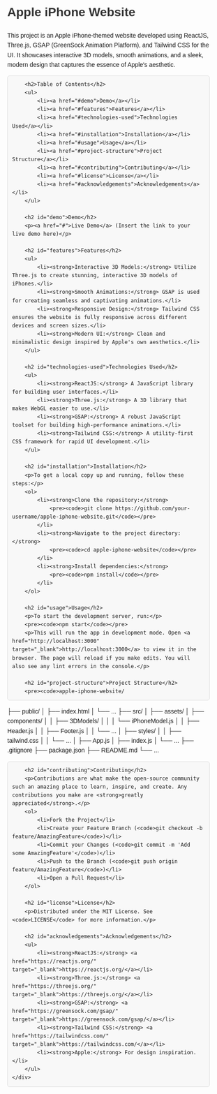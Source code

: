<!DOCTYPE html>
<html lang="en">
<head>
    <meta charset="UTF-8">
    <meta name="viewport" content="width=device-width, initial-scale=1.0">
    <title>README</title>
    <style>
        body {
            font-family: Arial, sans-serif;
            line-height: 1.6;
            margin: 0;
            padding: 0;
        }
        .container {
            max-width: 800px;
            margin: 0 auto;
            padding: 20px;
        }
        h1, h2, h3 {
            color: #333;
        }
        a {
            color: #007bff;
            text-decoration: none;
        }
        a:hover {
            text-decoration: underline;
        }
        pre {
            background-color: #f8f8f8;
            padding: 10px;
            border: 1px solid #ddd;
            border-radius: 5px;
            overflow-x: auto;
        }
    </style>
</head>
<body>
    <div class="container">
        <h1>Apple iPhone Website</h1>
        <p>This project is an Apple iPhone-themed website developed using ReactJS, Three.js, GSAP (GreenSock Animation Platform), and Tailwind CSS for the UI. It showcases interactive 3D models, smooth animations, and a sleek, modern design that captures the essence of Apple's aesthetic.</p>

        <h2>Table of Contents</h2>
        <ul>
            <li><a href="#demo">Demo</a></li>
            <li><a href="#features">Features</a></li>
            <li><a href="#technologies-used">Technologies Used</a></li>
            <li><a href="#installation">Installation</a></li>
            <li><a href="#usage">Usage</a></li>
            <li><a href="#project-structure">Project Structure</a></li>
            <li><a href="#contributing">Contributing</a></li>
            <li><a href="#license">License</a></li>
            <li><a href="#acknowledgements">Acknowledgements</a></li>
        </ul>

        <h2 id="demo">Demo</h2>
        <p><a href="#">Live Demo</a> (Insert the link to your live demo here)</p>

        <h2 id="features">Features</h2>
        <ul>
            <li><strong>Interactive 3D Models:</strong> Utilize Three.js to create stunning, interactive 3D models of iPhones.</li>
            <li><strong>Smooth Animations:</strong> GSAP is used for creating seamless and captivating animations.</li>
            <li><strong>Responsive Design:</strong> Tailwind CSS ensures the website is fully responsive across different devices and screen sizes.</li>
            <li><strong>Modern UI:</strong> Clean and minimalistic design inspired by Apple's own aesthetics.</li>
        </ul>

        <h2 id="technologies-used">Technologies Used</h2>
        <ul>
            <li><strong>ReactJS:</strong> A JavaScript library for building user interfaces.</li>
            <li><strong>Three.js:</strong> A 3D library that makes WebGL easier to use.</li>
            <li><strong>GSAP:</strong> A robust JavaScript toolset for building high-performance animations.</li>
            <li><strong>Tailwind CSS:</strong> A utility-first CSS framework for rapid UI development.</li>
        </ul>

        <h2 id="installation">Installation</h2>
        <p>To get a local copy up and running, follow these steps:</p>
        <ol>
            <li><strong>Clone the repository:</strong>
                <pre><code>git clone https://github.com/your-username/apple-iphone-website.git</code></pre>
            </li>
            <li><strong>Navigate to the project directory:</strong>
                <pre><code>cd apple-iphone-website</code></pre>
            </li>
            <li><strong>Install dependencies:</strong>
                <pre><code>npm install</code></pre>
            </li>
        </ol>

        <h2 id="usage">Usage</h2>
        <p>To start the development server, run:</p>
        <pre><code>npm start</code></pre>
        <p>This will run the app in development mode. Open <a href="http://localhost:3000" target="_blank">http://localhost:3000</a> to view it in the browser. The page will reload if you make edits. You will also see any lint errors in the console.</p>

        <h2 id="project-structure">Project Structure</h2>
        <pre><code>apple-iphone-website/

├── public/
│ ├── index.html
│ └── ...
├── src/
│ ├── assets/
│ ├── components/
│ │ ├── 3DModels/
│ │ │ └── iPhoneModel.js
│ │ ├── Header.js
│ │ ├── Footer.js
│ │ └── ...
│ ├── styles/
│ │ ├── tailwind.css
│ │ └── ...
│ ├── App.js
│ ├── index.js
│ └── ...
├── .gitignore
├── package.json
├── README.md
└── ...
</code></pre>

        <h2 id="contributing">Contributing</h2>
        <p>Contributions are what make the open-source community such an amazing place to learn, inspire, and create. Any contributions you make are <strong>greatly appreciated</strong>.</p>
        <ol>
            <li>Fork the Project</li>
            <li>Create your Feature Branch (<code>git checkout -b feature/AmazingFeature</code>)</li>
            <li>Commit your Changes (<code>git commit -m 'Add some AmazingFeature'</code>)</li>
            <li>Push to the Branch (<code>git push origin feature/AmazingFeature</code>)</li>
            <li>Open a Pull Request</li>
        </ol>

        <h2 id="license">License</h2>
        <p>Distributed under the MIT License. See <code>LICENSE</code> for more information.</p>

        <h2 id="acknowledgements">Acknowledgements</h2>
        <ul>
            <li><strong>ReactJS:</strong> <a href="https://reactjs.org/" target="_blank">https://reactjs.org/</a></li>
            <li><strong>Three.js:</strong> <a href="https://threejs.org/" target="_blank">https://threejs.org/</a></li>
            <li><strong>GSAP:</strong> <a href="https://greensock.com/gsap/" target="_blank">https://greensock.com/gsap/</a></li>
            <li><strong>Tailwind CSS:</strong> <a href="https://tailwindcss.com/" target="_blank">https://tailwindcss.com/</a></li>
            <li><strong>Apple:</strong> For design inspiration.</li>
        </ul>
    </div>

</body>
</html>

